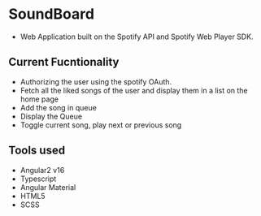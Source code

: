 # SoundBoard

- Web Application built on the Spotify API and Spotify Web Player SDK.

## Current Fucntionality

- Authorizing the user using the spotify OAuth.
- Fetch all the liked songs of the user and display them in a list on the home page
- Add the song in queue
- Display the Queue
- Toggle current song, play next or previous song

## Tools used

- Angular2 v16
- Typescript
- Angular Material
- HTML5
- SCSS
